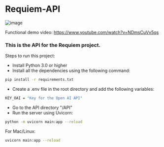 # Requiem-API

![image](https://github.com/karlaglz/ReqTestingAI/assets/167153201/926add55-0f48-46b2-a313-659b68891978)


Functional demo video: https://www.youtube.com/watch?v=NDmsCuVv5qs 


### This is the API for the Requiem project.

Steps to run this project:
- Install Python 3.0 or higher
- Install all the dependencies using the following command:
```bash
pip install -r requirements.txt
```
- Create a .env file in the root directory and add the following variables:
```bash
KEY_OAI = "Key for the Open AI API"
```
- Go to the API directory "/API" 
- Run the server using Uvicorn:
```bash
python -m uvicorn main:app --reload
```

For Mac/Linux:
```bash
uvicorn main:app --reload
```
